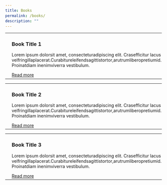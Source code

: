 ```yaml
---
title: Books
permalink: /books/
description: ""
---
```

<style>
	
img
	{
	}
	
#article1 
{
	width:40%;
}
	
#article2
{
	width:40%;
}

#article3
{

}	
	
</style>


<table>
<tbody>
<tr>
	
<td>	
	
<img src="/images/Ethos_Images/Ethos_Digital_Issue_01/The_New_Synthesis_Of_Public_Administration_Fieldbook.jpg">
		
</td>
	
<td id="article1">
<h3>Book Title 1</h3>
<p> Lorem ipsum dolorsit amet, consecteturadipiscing elit. Crasefficitur lacus velfringillaplacerat.Curabitureleifendsagittistortor,arutrumliberopretiumid. Proinatdiam inenimviverra vestibulum.</p>
<a href="#">Read more</a>
</td>
		
</tr>
</tbody>
</table>
	

<table>
<tbody>
<tr>
		
<td>
<img src="/images/Ethos_Images/Ethos_Digital_Issue_01/The_New_Synthesis_Of_Public_Administration_Fieldbook.jpg">
</td>

<td id="article2">
<h3>Book Title 2</h3>
	<p> Lorem ipsum dolorsit amet, consecteturadipiscing elit. Crasefficitur lacus velfringillaplacerat.Curabitureleifendsagittistortor,arutrumliberopretiumid. Proinatdiam inenimviverra vestibulum.</p>
<a href="#">Read more</a>
</td>
		
</tr>
</tbody>
</table>



<table>
<tbody>
<tr>
		
<td>
<img src="/images/Ethos_Images/Ethos_Digital_Issue_01/The_New_Synthesis_Of_Public_Administration_Fieldbook.jpg">
	</td>
<td id="article3">
		<h3>Book Title 3</h3>
<p> Lorem ipsum dolorsit amet, consecteturadipiscing elit. Crasefficitur lacus velfringillaplacerat.Curabitureleifendsagittistortor,arutrumliberopretiumid. Proinatdiam inenimviverra vestibulum.</p>
<a href="#">Read more</a>
		</td>
		
</tr>
</tbody>
</table>


<div id="formore">
	</div>